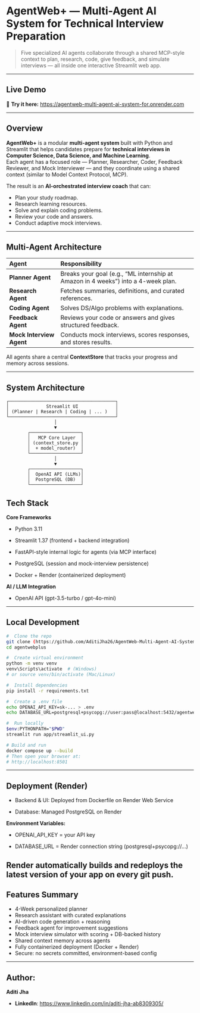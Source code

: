  #  AgentWeb+ — Multi-Agent AI System for Technical Interview Preparation

> Five specialized AI agents collaborate through a shared MCP-style context to plan, research, code, give feedback, and simulate interviews — all inside one interactive Streamlit web app.

---

##  Live Demo
🔗 **Try it here:** https://agentweb-multi-agent-ai-system-for.onrender.com

---

##  Overview
**AgentWeb+** is a modular **multi-agent system** built with Python and Streamlit that helps candidates prepare for **technical interviews in Computer Science, Data Science, and Machine Learning**.  
Each agent has a focused role — Planner, Researcher, Coder, Feedback Reviewer, and Mock Interviewer — and they coordinate using a shared context (similar to Model Context Protocol, MCP).

The result is an **AI-orchestrated interview coach** that can:
- Plan your study roadmap.
- Research learning resources.
- Solve and explain coding problems.
- Review your code and answers.
- Conduct adaptive mock interviews.

---

##  Multi-Agent Architecture

| Agent | Responsibility |
|:--|:--|
|  **Planner Agent** | Breaks your goal (e.g., “ML internship at Amazon in 4 weeks”) into a 4-week plan. |
|  **Research Agent** | Fetches summaries, definitions, and curated references. |
|  **Coding Agent** | Solves DS/Algo problems with explanations. |
|  **Feedback Agent** | Reviews your code or answers and gives structured feedback. |
|  **Mock Interview Agent** | Conducts mock interviews, scores responses, and stores results. |

All agents share a central **ContextStore** that tracks your progress and memory across sessions.

---

##  System Architecture

```text
┌────────────────────────────────────────┐
│              Streamlit UI              │
│ (Planner | Research | Coding | ... )   │
└────────────────────────────────────────┘
                  │
                  ▼
        ┌───────────────────┐
        │   MCP Core Layer  │
        │ (context_store.py │
        │  + model_router)  │
        └───────────────────┘
                  │
                  ▼
        ┌───────────────────┐
        │  OpenAI API (LLMs)│
        │  PostgreSQL (DB)  │
        └───────────────────┘

```
## Tech Stack

**Core Frameworks**

- Python 3.11

- Streamlit 1.37 (frontend + backend integration)

- FastAPI-style internal logic for agents (via MCP interface)

- PostgreSQL (session and mock-interview persistence)

- Docker + Render (containerized deployment)

**AI / LLM Integration**

- OpenAI API (gpt-3.5-turbo / gpt-4o-mini)

---
## Local Development

```bash
#  Clone the repo
git clone (https://github.com/AditiJha26/AgentWeb-Multi-Agent-AI-System-for-Technical-Interview-Preparation-and-Practice.git)
cd agentwebplus

#  Create virtual environment
python -m venv venv
venv\Scripts\activate  # (Windows)
# or source venv/bin/activate (Mac/Linux)

#  Install dependencies
pip install -r requirements.txt

#  Create a .env file
echo OPENAI_API_KEY=sk-... > .env
echo DATABASE_URL=postgresql+psycopg://user:pass@localhost:5432/agentwebplus?sslmode=require >> .env

#  Run locally
$env:PYTHONPATH="$PWD"
streamlit run app/streamlit_ui.py

# Build and run
docker compose up --build
# Then open your browser at:
# http://localhost:8501
```
---
## Deployment (Render)

- Backend & UI: Deployed from Dockerfile on Render Web Service
  
- Database: Managed PostgreSQL on Render

**Environment Variables:**

- OPENAI_API_KEY = your API key
  
- DATABASE_URL   = Render connection string (postgresql+psycopg://...)

Render automatically builds and redeploys the latest version of your app on every git push.
---
## Features Summary

- 4-Week personalized planner
- Research assistant with curated explanations
- AI-driven code generation + reasoning
- Feedback agent for improvement suggestions
- Mock interview simulator with scoring + DB-backed history
- Shared context memory across agents
- Fully containerized deployment (Docker + Render)
- Secure: no secrets committed, environment-based config
---
## Author:
**Aditi Jha**

- **LinkedIn**: https://www.linkedin.com/in/aditi-jha-ab8309305/





